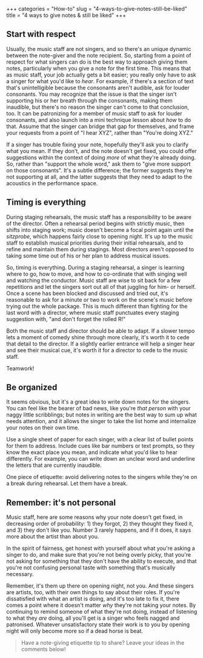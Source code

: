 +++
categories = "How-to"
slug = "4-ways-to-give-notes-still-be-liked"
title = "4 ways to give notes &amp; still be liked"
+++

## Start with respect

Usually, the music staff are not singers, and so there's an unique dynamic between the note-giver and the note recipient. So, starting from a point of respect for what singers can do is the best way to approach giving them notes, particularly when you give a note for the first time. This means that as music staff, your job actually gets a bit easier; you really only have to ask a singer for what you'd like to *hear*. For example, if there's a section of text that's unintelligible because the consonants aren't audible, ask for louder consonants. You may recognize that the issue is that the singer isn't supporting his or her breath through the consonants, making them inaudible, but there's no reason the singer can't come to that conclusion, too. It can be patronizing for a member of music staff to ask for louder consonants, and also launch into a mini technique lesson about *how* to do that. Assume that the singer can bridge that gap for themselves, and frame your requests from a point of "I hear XYZ", rather than "You're doing XYZ."

If a singer has trouble fixing your note, hopefully they'll ask you to clarify what you mean. If they don't, and the note doesn't get fixed, you could offer suggestions within the context of doing *more* of what they're already doing. So, rather than "support the whole word," ask them to "give more support on those consonants". It's a subtle difference; the former suggests they're not supporting at all, and the latter suggests that they need to adapt to the acoustics in the performance space.

## Timing is everything

During staging rehearsals, the music staff has a responsibility to be aware of the director. Often a rehearsal period begins with strictly music, then shifts into staging work; music doesn't become a focal point again until the *sitzprobe*, which happens fairly close to opening night. It's up to the music staff to establish musical priorities during their initial rehearsals, and to refine and maintain them during stagings. Most directors aren't opposed to taking some time out of his or her plan to address musical issues.

So, timing is everything. During a staging rehearsal, a singer is learning where to go, how to move, and how to co-ordinate that with singing well and watching the conductor. Music staff are wise to sit back for a few repetitions and let the singers sort out all of that juggling for him- or herself. Once a scene has been blocked and discussed and tried out, it's reasonable to ask for a minute or two to work on the scene's music before trying out the whole package. This is much different than fighting for the last word with a director, where music staff punctuates every staging suggestion with, "and don't forget the rolled R!" 

Both the music staff and director should be able to adapt. If a slower tempo lets a moment of comedy shine through more clearly, it's worth it to cede that detail to the director. If a slightly earlier entrance will help a singer hear and see their musical cue, it's worth it for a director to cede to the music staff. 

Teamwork!

## Be organized

It seems obvious, but it's a great idea to write down notes for the singers. You can feel like the bearer of bad news, like you're *that person* with your naggy little scribblings; but notes in writing are the best way to sum up what needs attention, and it allows the singer to take the list home and internalize your notes on their own time.

Use a single sheet of paper for each singer, with a clear list of bullet points for them to address. Include cues like bar numbers or text prompts, so they know the exact place you mean, and indicate what you'd like to hear differently. For example, you can write down an unclear word and underline the letters that are currently inaudible.

One piece of etiquette: avoid delivering notes to the singers while they're on a break during rehearsal. Let them have a break.

## Remember: it's not personal

Music staff, here are some reasons why your note doesn't get fixed, in decreasing order of probability: 1) they forgot, 2) they thought they fixed it, and 3) they don't like you. Number 3 rarely happens, and if it does, it says more about the artist than about you.

In the spirit of fairness, get honest with yourself about what you're asking a singer to do, and make sure that you're not being overly picky, that you're not asking for something that they don't have the ability to execute, and that you're not confusing personal taste with something that's musically necessary.

Remember, it's them up there on opening night, not you. And these singers are artists, too, with their own things to say about their roles. If you're dissatisfied with what an artist is doing, and it's too late to fix it, there comes a point where it doesn't matter *why* they're not taking your notes. By continuing to remind someone of what they're not doing, instead of listening to what they *are* doing, all you'll get is a singer who feels nagged and patronised. Whatever unsatisfactory state their work is to you by opening night will only become more so if a dead horse is beat.

>Have a note-giving etiquette tip to share? Leave your ideas in the comments below!
